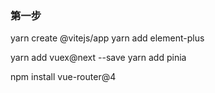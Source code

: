 ### 第一步
yarn create @vitejs/app
yarn add element-plus 

yarn add vuex@next --save
yarn add pinia

npm install vue-router@4